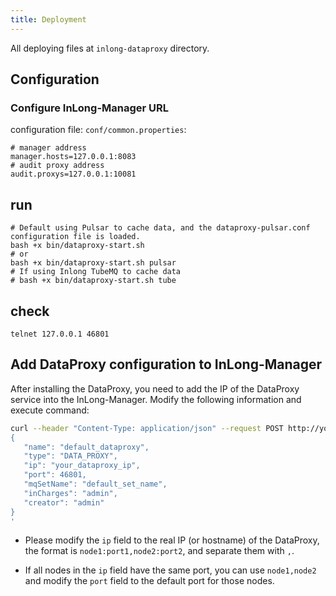 ```yaml
---
title: Deployment
---
```


All deploying files at `inlong-dataproxy` directory.
## Configuration

### Configure InLong-Manager URL

configuration file: `conf/common.properties`:
```
# manager address
manager.hosts=127.0.0.1:8083
# audit proxy address
audit.proxys=127.0.0.1:10081
```

## run

```
# Default using Pulsar to cache data, and the dataproxy-pulsar.conf configuration file is loaded.
bash +x bin/dataproxy-start.sh
# or
bash +x bin/dataproxy-start.sh pulsar
# If using Inlong TubeMQ to cache data
# bash +x bin/dataproxy-start.sh tube
```
	

## check
```
telnet 127.0.0.1 46801
```

## Add DataProxy configuration to InLong-Manager

After installing the DataProxy, you need to add the IP of the DataProxy service into the InLong-Manager.
Modify the following information and execute command:
```bash
curl --header "Content-Type: application/json" --request POST http://your_manager_host:8083/api/inlong/manager/openapi/cluster/save --data '
{
   "name": "default_dataproxy",
   "type": "DATA_PROXY",
   "ip": "your_dataproxy_ip",
   "port": 46801,
   "mqSetName": "default_set_name",
   "inCharges": "admin",
   "creator": "admin"
}
'
```
- Please modify the `ip` field to the real IP (or hostname) of the DataProxy, the format is `node1:port1,node2:port2`, and separate them with `,`.

- If all nodes in the `ip` field have the same port, you can use `node1,node2` and modify the `port` field to the default port for those nodes.